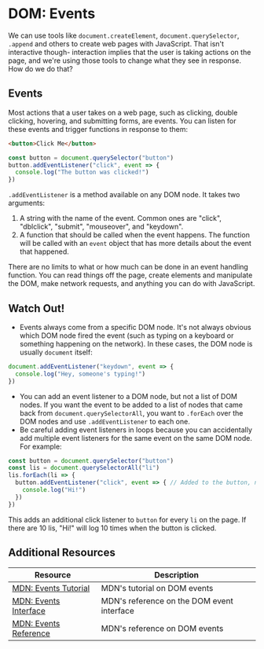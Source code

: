 # DOM: Events

We can use tools like `document.createElement`, `document.querySelector`, `.append` and others to create web pages with JavaScript. That isn't interactive though- interaction implies that the user is taking actions on the page, and we're using those tools to change what they see in response. How do we do that?

## Events

Most actions that a user takes on a web page, such as clicking, double clicking, hovering, and submitting forms, are events. You can listen for these events and trigger functions in response to them:

```html
<button>Click Me</button>
```

```js
const button = document.querySelector("button")
button.addEventListener("click", event => {
  console.log("The button was clicked!")
})
```

`.addEventListener` is a method available on any DOM node. It takes two arguments:

1. A string with the name of the event. Common ones are "click", "dblclick", "submit", "mouseover", and "keydown".
2. A function that should be called when the event happens. The function will be called with an `event` object that has more details about the event that happened.

There are no limits to what or how much can be done in an event handling function. You can read things off the page, create elements and manipulate the DOM, make network requests, and anything you can do with JavaScript.

## Watch Out!

* Events always come from a specific DOM node. It's not always obvious which DOM node fired the event (such as typing on a keyboard or something happening on the network). In these cases, the DOM node is usually `document` itself:

```js
document.addEventListener("keydown", event => {
  console.log("Hey, someone's typing!")
})
```

* You can add an event listener to a DOM node, but not a list of DOM nodes. If you want the event to be added to a list of nodes that came back from `document.querySelectorAll`, you want to `.forEach` over the DOM nodes and use `.addEventListener` to each one.
* Be careful adding event listeners in loops because you can accidentally add multiple event listeners for the same event on the same DOM node. For example:

```js
const button = document.querySelector("button")
const lis = document.querySelectorAll("li")
lis.forEach(li => {
  button.addEventListener("click", event => { // Added to the button, not the li!
    console.log("Hi!")
  })
})
```

This adds an additional click listener to `button` for every `li` on the page. If there are 10 lis, "Hi!" will log 10 times when the button is clicked.

## Additional Resources

| Resource | Description |
| --- | --- |
| [MDN: Events Tutorial](https://developer.mozilla.org/en-US/docs/Learn/JavaScript/Building_blocks/Events) | MDN's tutorial on DOM events |
| [MDN: Events Interface](https://developer.mozilla.org/en-US/docs/Web/Events) | MDN's reference on the DOM event interface |
| [MDN: Events Reference](https://developer.mozilla.org/en-US/docs/Web/Events) | MDN's reference on DOM events |
